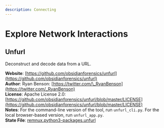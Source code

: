 ```yaml
---
description: Connecting
---
```


# Explore Network Interactions

## Unfurl

Deconstruct and decode data from a URL.

**Website**: [https://github.com/obsidianforensics/unfurl](https://github.com/obsidianforensics/unfurl)  
**Author**: Ryan Benson: [https://twitter.com/\_RyanBenson](https://twitter.com/_RyanBenson)  
**License**: Apache License 2.0: [https://github.com/obsidianforensics/unfurl/blob/master/LICENSE](https://github.com/obsidianforensics/unfurl/blob/master/LICENSE)  
**Notes**: For the command-line version of the tool, run `unfurl_cli.py`. For the local browser-based version, run `unfurl_app.py`.  
**State File**: [remnux.python3-packages.unfurl](https://github.com/REMnux/salt-states/blob/master/remnux/python3-packages/unfurl.sls)

